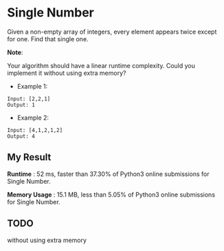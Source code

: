 # Single Number

Given a non-empty array of integers, every element appears twice except for one. Find that single one.

**Note**:

Your algorithm should have a linear runtime complexity. Could you implement it without using extra memory?

- Example 1:

```
Input: [2,2,1]
Output: 1
```

- Example 2:

```
Input: [4,1,2,1,2]
Output: 4
```

## My Result

**Runtime** : 52 ms, faster than 37.30% of Python3 online submissions for Single Number.

**Memory Usage** : 15.1 MB, less than 5.05% of Python3 online submissions for Single Number.

## TODO

without using extra memory
